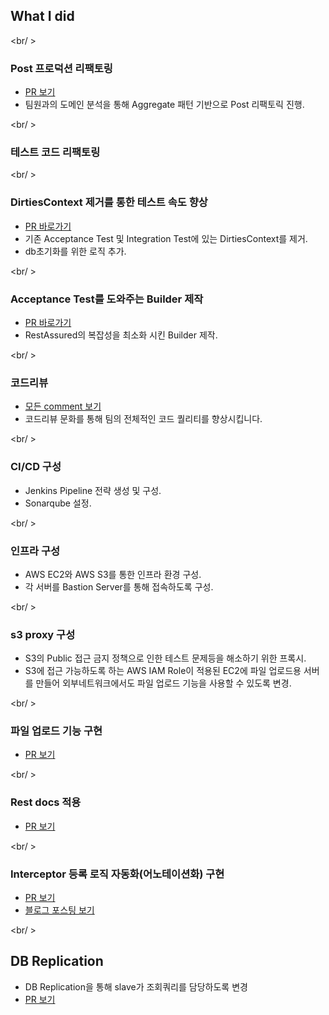 ## What I did

<br/ >

### Post 프로덕션 리팩토링

- [PR 보기](https://github.com/woowacourse-teams/2021-pick-git/pull/252)
- 팀원과의 도메인 분석을 통해 Aggregate 패턴 기반으로 Post 리팩토릭 진행.

<br/ >

### 테스트 코드 리팩토링

<br/ >

### DirtiesContext 제거를 통한 테스트 속도 향상

- [PR 바로가기](https://github.com/woowacourse-teams/2021-pick-git/pull/468)
- 기존 Acceptance Test 및 Integration Test에 있는 DirtiesContext를 제거.   
- db초기화를 위한 로직 추가.

<br/ >

### Acceptance Test를 도와주는 Builder 제작

- [PR 바로가기](https://github.com/woowacourse-teams/2021-pick-git/pull/333)
- RestAssured의 복잡성을 최소화 시킨 Builder 제작.

<br/ >

### 코드리뷰

- [모든 comment 보기](https://github.com/woowacourse-teams/2021-pick-git/issues?page=4&q=commenter%3Abperhaps+is%3Aclose)
- 코드리뷰 문화를 통해 팀의 전체적인 코드 퀄리티를 향상시킵니다.

<br/ >

### CI/CD 구성

- Jenkins Pipeline 전략 생성 및 구성.
- Sonarqube 설정.

<br/ >

### 인프라 구성

- AWS EC2와 AWS S3를 통한 인프라 환경 구성.
- 각 서버를 Bastion Server를 통해 접속하도록 구성.

<br/ >

### s3 proxy 구성

- S3의 Public 접근 금지 정책으로 인한 테스트 문제등을 해소하기 위한 프록시.
- S3에 접근 가능하도록 하는 AWS IAM Role이 적용된 EC2에 파일 업로드용 서버를 만들어 외부네트워크에서도 파일 업로드 기능을 사용할 수 있도록 변경.

<br/ >

### 파일 업로드 기능 구현

- [PR 보기](https://github.com/woowacourse-teams/2021-pick-git/pull/100)

<br/ >

### Rest docs 적용

- [PR 보기](https://github.com/woowacourse-teams/2021-pick-git/pull/201)

<br/ >

### Interceptor 등록 로직 자동화(어노테이션화) 구현

- [PR 보기](https://github.com/woowacourse-teams/2021-pick-git/pull/466)
- [블로그 포스팅 보기](https://bperhaps.tistory.com/entry/Component-Scan-구현하기-feat-Pickgit-Authorization-Intercepter-register)

<br/ >

## DB Replication

- DB Replication을 통해 slave가 조회쿼리를 담당하도록 변경
- [PR 보기](https://github.com/woowacourse-teams/2021-pick-git/pull/475)

